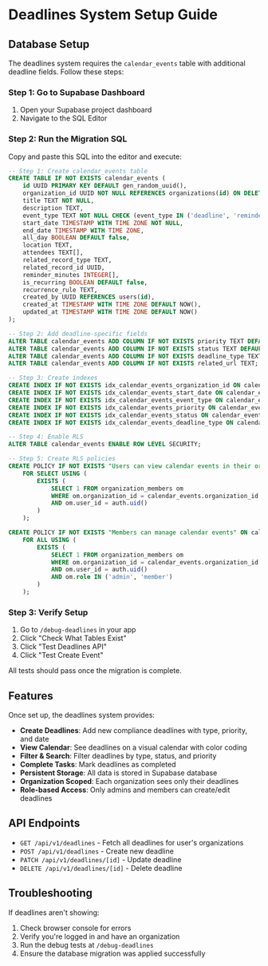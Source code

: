 # Deadlines System Setup Guide

## Database Setup

The deadlines system requires the `calendar_events` table with additional deadline fields. Follow these steps:

### Step 1: Go to Supabase Dashboard
1. Open your Supabase project dashboard
2. Navigate to the SQL Editor

### Step 2: Run the Migration SQL
Copy and paste this SQL into the editor and execute:

```sql
-- Step 1: Create calendar_events table
CREATE TABLE IF NOT EXISTS calendar_events (
    id UUID PRIMARY KEY DEFAULT gen_random_uuid(),
    organization_id UUID NOT NULL REFERENCES organizations(id) ON DELETE CASCADE,
    title TEXT NOT NULL,
    description TEXT,
    event_type TEXT NOT NULL CHECK (event_type IN ('deadline', 'reminder', 'review', 'renewal', 'meeting')),
    start_date TIMESTAMP WITH TIME ZONE NOT NULL,
    end_date TIMESTAMP WITH TIME ZONE,
    all_day BOOLEAN DEFAULT false,
    location TEXT,
    attendees TEXT[],
    related_record_type TEXT,
    related_record_id UUID,
    reminder_minutes INTEGER[],
    is_recurring BOOLEAN DEFAULT false,
    recurrence_rule TEXT,
    created_by UUID REFERENCES users(id),
    created_at TIMESTAMP WITH TIME ZONE DEFAULT NOW(),
    updated_at TIMESTAMP WITH TIME ZONE DEFAULT NOW()
);

-- Step 2: Add deadline-specific fields
ALTER TABLE calendar_events ADD COLUMN IF NOT EXISTS priority TEXT DEFAULT 'medium' CHECK (priority IN ('high', 'medium', 'low'));
ALTER TABLE calendar_events ADD COLUMN IF NOT EXISTS status TEXT DEFAULT 'upcoming' CHECK (status IN ('upcoming', 'overdue', 'completed'));
ALTER TABLE calendar_events ADD COLUMN IF NOT EXISTS deadline_type TEXT CHECK (deadline_type IN ('dbs_expiry', 'annual_return', 'policy_review', 'training', 'other'));
ALTER TABLE calendar_events ADD COLUMN IF NOT EXISTS related_url TEXT;

-- Step 3: Create indexes
CREATE INDEX IF NOT EXISTS idx_calendar_events_organization_id ON calendar_events(organization_id);
CREATE INDEX IF NOT EXISTS idx_calendar_events_start_date ON calendar_events(start_date);
CREATE INDEX IF NOT EXISTS idx_calendar_events_event_type ON calendar_events(event_type);
CREATE INDEX IF NOT EXISTS idx_calendar_events_priority ON calendar_events(priority);
CREATE INDEX IF NOT EXISTS idx_calendar_events_status ON calendar_events(status);
CREATE INDEX IF NOT EXISTS idx_calendar_events_deadline_type ON calendar_events(deadline_type);

-- Step 4: Enable RLS
ALTER TABLE calendar_events ENABLE ROW LEVEL SECURITY;

-- Step 5: Create RLS policies
CREATE POLICY IF NOT EXISTS "Users can view calendar events in their organization" ON calendar_events
    FOR SELECT USING (
        EXISTS (
            SELECT 1 FROM organization_members om
            WHERE om.organization_id = calendar_events.organization_id
            AND om.user_id = auth.uid()
        )
    );

CREATE POLICY IF NOT EXISTS "Members can manage calendar events" ON calendar_events
    FOR ALL USING (
        EXISTS (
            SELECT 1 FROM organization_members om
            WHERE om.organization_id = calendar_events.organization_id
            AND om.user_id = auth.uid()
            AND om.role IN ('admin', 'member')
        )
    );
```

### Step 3: Verify Setup
1. Go to `/debug-deadlines` in your app
2. Click "Check What Tables Exist"
3. Click "Test Deadlines API" 
4. Click "Test Create Event"

All tests should pass once the migration is complete.

## Features

Once set up, the deadlines system provides:

- **Create Deadlines**: Add new compliance deadlines with type, priority, and date
- **View Calendar**: See deadlines on a visual calendar with color coding
- **Filter & Search**: Filter deadlines by type, status, and priority
- **Complete Tasks**: Mark deadlines as completed
- **Persistent Storage**: All data is stored in Supabase database
- **Organization Scoped**: Each organization sees only their deadlines
- **Role-based Access**: Only admins and members can create/edit deadlines

## API Endpoints

- `GET /api/v1/deadlines` - Fetch all deadlines for user's organizations
- `POST /api/v1/deadlines` - Create new deadline
- `PATCH /api/v1/deadlines/[id]` - Update deadline
- `DELETE /api/v1/deadlines/[id]` - Delete deadline

## Troubleshooting

If deadlines aren't showing:
1. Check browser console for errors
2. Verify you're logged in and have an organization
3. Run the debug tests at `/debug-deadlines`
4. Ensure the database migration was applied successfully
